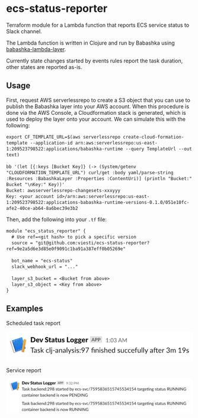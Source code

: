 # ecs-status-reporter

Terraform module for a Lambda function that reports ECS service status to Slack channel.

The Lambda function is written in Clojure and run by Babashka using [babashka-lambda-layer](https://github.com/dainiusjocas/babashka-lambda-layer).

Currently state changes started by events rules report the task duration, other states are reported as-is.

## Usage

First, request AWS serverlessrepo to create a S3 object that you can use to publish the Babashka layer into your AWS
account. When this procedure is done via the AWS Console, a Cloudformation stack is generated, which is used to deploy
the layer onto your account. We can simulate this with the following:

    export CF_TEMPLATE_URL=$(aws serverlessrepo create-cloud-formation-template --application-id arn:aws:serverlessrepo:us-east-1:209523798522:applications/babashka-runtime --query TemplateUrl --out text)
    
    bb '(let [{:keys [Bucket Key]} (-> (System/getenv "CLOUDFORMATION_TEMPLATE_URL") curl/get :body yaml/parse-string :Resources :BabashkaLayer :Properties :ContentUri)] (println "Bucket:" Bucket "\nKey:" Key))'
    Bucket: awsserverlessrepo-changesets-xxxyyy
    Key: <your account id>/arn:aws:serverlessrepo:us-east-1:209523798522:applications-babashka-runtime-versions-0.1.0/051e10fc-afe2-40ce-ab64-8a6bec39e3b2

Then, add the following into your `.tf` file:

```hcl
module "ecs_status_reporter" {
  # Use ref=<git hash> to pick a specific version
  source = "git@github.com:viesti/ecs-status-reporter?ref=9e2a5d6e3d85e0f9091c1ba91a387eff0b05269e"

  bot_name = "ecs-status"
  slack_webhook_url = "..."

  layer_s3_bucket = <Bucket from above>
  layer_s3_object = <Key from above>
}
```

## Examples

Scheduled task report

![scheduled-task.png](doc/scheduled-task.png)

Service report

![service.png](doc/service.png)
